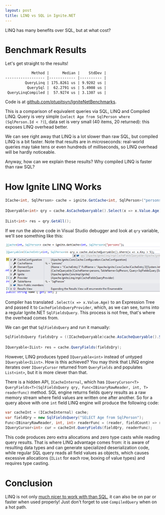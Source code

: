 ```yaml
---
layout: post
title: LINQ vs SQL in Ignite.NET
---
```


LINQ has many benefits over SQL, but at what cost?

# Benchmark Results

Let's get straight to the results!

```
            Method |      Median |    StdDev |
------------------ |------------ |---------- |
         QueryLinq | 175.8261 us | 9.9202 us |
          QuerySql |  62.2791 us | 5.4908 us |
 QueryLinqCompiled |  57.9274 us | 3.1307 us |
```

Code is at [github.com/ptupitsyn/IgniteNetBenchmarks](https://github.com/ptupitsyn/IgniteNetBenchmarks/blob/master/IgniteLinqBenchmark.cs).

This is a comparison of equivalent queries via SQL, LINQ and Compiled LINQ.
Query is very simple (`select Age from SqlPerson where (SqlPerson.Id < ?)`), data set is very small (40 items, 20 returned): this exposes LINQ overhead better.

We can see right away that LINQ is a lot slower than raw SQL, but compiled LINQ is a bit faster.
Note that results are in *micro*seconds: real-world queries may take tens or even hundreds of *milli*seconds, so LINQ overhead will be hardly noticeable.

Anyway, how can we explain these results? Why compiled LINQ is faster than raw SQL?

# How Ignite LINQ Works

```cs
ICache<int, SqlPerson> cache = ignite.GetCache<int, SqlPerson>("persons");

IQueryable<int> qry = cache.AsCacheQueryable().Select(x => x.Value.Age);

IList<int> res = qry.GetAll();
```

If we run the above code in Visual Studio debugger and look at `qry` variable, we'll see something like this:

![ICacheQueryable Debug View](../images/Linq-vs-Sql/ICacheQueryable-debug.png)

Compiler has translated `.Select(x => x.Value.Age)` to an Expression Tree and passed it to `CacheFieldsQueryProvider`,
which, as we can see, turns into a regular Ignite.NET `SqlFieldsQuery`. This process is not free, that's where the overhead comes from.

We can get that `SqlFieldsQuery` and run it manually:

```cs
SqlFieldsQuery fieldsQry = ((ICacheQueryable)cache.AsCacheQueryable().Select(x => x.Value.Age)).GetFieldsQuery();

IQueryable<IList> res = cache.QueryFields(fieldsQry);
```

However, LINQ produces typed `IQueryable<int>` instead of untyped `IQueryable<IList>`. How is this achieved?
You may think that LINQ engine iterates over `IQueryCursor` returned from `QueryFields` and populates `List<int>`, but it is more clever than that.

There is a hidden API, `ICacheInternal`, which has `IQueryCursor<T> QueryFields<T>(SqlFieldsQuery qry, Func<IBinaryRawReader, int, T> readerFunc)` method.
SQL engine returns fields query results as a raw memory stream where field values are written one after another.
So for a query above with one `int` field LINQ engine will produce the following code:

```cs
var cacheInt = (ICacheInternal) cache;
var fieldQry = new SqlFieldsQuery("SELECT Age from SqlPerson");
Func<IBinaryRawReader, int, int> readerFunc = (reader, fieldCount) => reader.ReadObject<int>();
IQueryCursor<int> cur = cacheInt.QueryFields(fieldQry, readerFunc);
```

This code produces zero extra allocations and zero type casts while reading query results. That is where LINQ advantage comes from: it is aware of resulting data types and can generate specialized deserialization code, while regular SQL query reads all field values as objects, which causes excessive allocations (`IList` for each row, boxing of value types) and requires type casting.

# Conclusion

LINQ is not only [much nicer to work with than SQL](https://www.linqpad.net/WhyLINQBeatsSQL.aspx), it can also be on par or faster when used properly! Just don't forget to use `CompiledQuery` when on a hot path.
